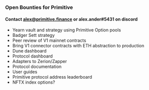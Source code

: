 ### Open Bounties for Primitive
#### Contact alex@primitive.finance or alex.ander#5431 on discord

- Yearn vault and strategy using Primitive Option pools
- Badger Sett strategy
- Peer review of V1 mainnet contracts
- Bring V1 connector contracts with ETH abstraction to production
- Dune dashboard
- Protocol dashboard
- Adapters to Zerion/Zapper
- Protocol documentation
- User guides
- Primitive protocol address leaderboard
- NFTX index options?

